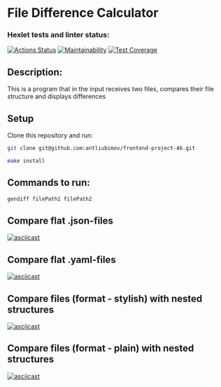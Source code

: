 # File Difference Calculator

### Hexlet tests and linter status:
[![Actions Status](https://github.com/antliubimov/frontend-project-46/workflows/hexlet-check/badge.svg)](https://github.com/antliubimov/frontend-project-46/actions)
[![Maintainability](https://api.codeclimate.com/v1/badges/73d98ad7d49750f0b1ec/maintainability)](https://codeclimate.com/github/antliubimov/frontend-project-46/maintainability)
[![Test Coverage](https://api.codeclimate.com/v1/badges/73d98ad7d49750f0b1ec/test_coverage)](https://codeclimate.com/github/antliubimov/frontend-project-46/test_coverage)


## Description:
This is a program that in the input receives two files, compares their file structure and displays differences

## Setup
Clone this repository and run:
```bash
git clone git@github.com:antliubimov/frontend-project-46.git
```

```bash
make install
```
## Commands to run:
```bash
gendiff filePath1 filePath2
```

## Compare flat .json-files
[![asciicast](https://asciinema.org/a/ZQJW1JRljfRnNHhVS9R1LSLlw.svg)](https://asciinema.org/a/ZQJW1JRljfRnNHhVS9R1LSLlw)

## Compare flat .yaml-files
[![asciicast](https://asciinema.org/a/Bw6ARKGyjhrFZ35yvWDmyFX5c.svg)](https://asciinema.org/a/Bw6ARKGyjhrFZ35yvWDmyFX5c)

## Compare files (format - stylish) with nested structures 
[![asciicast](https://asciinema.org/a/ZuboqtKd6Oxy1lN19A8dpxJ4g.svg)](https://asciinema.org/a/ZuboqtKd6Oxy1lN19A8dpxJ4g)

## Compare files (format - plain) with nested structures
[![asciicast](https://asciinema.org/a/rTvj1IzM6ZZmvh0nxgfwkQt8E.svg)](https://asciinema.org/a/rTvj1IzM6ZZmvh0nxgfwkQt8E)